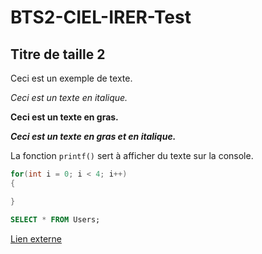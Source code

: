 # BTS2-CIEL-IRER-Test

## Titre de taille 2

Ceci est un exemple de texte.

*Ceci est un texte en italique.*

**Ceci est un texte en gras.**

***Ceci est un texte en gras et en italique.***

La fonction `printf()` sert à afficher du texte sur la console.

```C++
for(int i = 0; i < 4; i++)
{

}
```

```SQL
SELECT * FROM Users;
```

[Lien externe](https://github.com/CamilleSimon/BTS2-CIEL-IR-VoieS-rie-2024-2025/pull/1)

